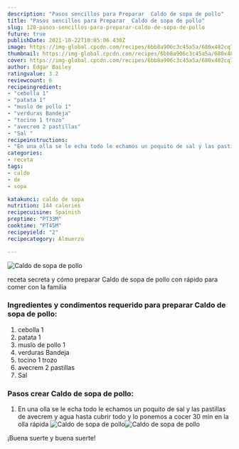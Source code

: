 ```yaml
---
description: "Pasos sencillos para Preparar  Caldo de sopa de pollo"
title: "Pasos sencillos para Preparar  Caldo de sopa de pollo"
slug: 128-pasos-sencillos-para-preparar-caldo-de-sopa-de-pollo
future: true
publishDate: 2021-10-22T10:05:06.430Z
image: https://img-global.cpcdn.com/recipes/6bb8a906c3c45a5a/680x482cq70/caldo-de-sopa-de-pollo-foto-principal.jpg
thumbnail: https://img-global.cpcdn.com/recipes/6bb8a906c3c45a5a/680x482cq70/caldo-de-sopa-de-pollo-foto-principal.jpg
cover: https://img-global.cpcdn.com/recipes/6bb8a906c3c45a5a/680x482cq70/caldo-de-sopa-de-pollo-foto-principal.jpg
author: Edgar Bailey
ratingvalue: 3.2
reviewcount: 6
recipeingredient:
- "cebolla 1"
- "patata 1"
- "muslo de pollo 1"
- "verduras Bandeja"
- "tocino 1 trozo"
- "avecrem 2 pastillas"
- "Sal "
recipeinstructions:
- "En una olla se le echa todo le echamos un poquito de sal y las pastillas de avecrem y agua hasta cubrir todo y lo ponemos a cocer 30 min en la olla rápida"
categories:
- receta
tags:
- caldo
- de
- sopa

katakunci: caldo de sopa 
nutrition: 144 calories
recipecuisine: Spainish
preptime: "PT33M"
cooktime: "PT45M"
recipeyield: "2"
recipecategory: Almuerzo

---
```



![Caldo de sopa de pollo](https://img-global.cpcdn.com/recipes/6bb8a906c3c45a5a/680x482cq70/caldo-de-sopa-de-pollo-foto-principal.jpg)

receta secreta y cómo preparar Caldo de sopa de pollo con rápido para comer con la familia

<!--inarticleads1-->

### Ingredientes y condimentos requerido para preparar Caldo de sopa de pollo:

1. cebolla 1
1. patata 1
1. muslo de pollo 1
1. verduras Bandeja
1. tocino 1 trozo
1. avecrem 2 pastillas
1. Sal 



<!--inarticleads2-->

### Pasos crear Caldo de sopa de pollo:

1. En una olla se le echa todo le echamos un poquito de sal y las pastillas de avecrem y agua hasta cubrir todo y lo ponemos a cocer 30 min en la olla rápida
<img src="https://img-global.cpcdn.com/steps/3975a31501d932a3/160x128cq70/foto-del-paso-1-de-la-receta-caldo-de-sopa-de-pollo.jpg" alt="Caldo de sopa de pollo"><img src="https://img-global.cpcdn.com/steps/1505d24f95d706a6/160x128cq70/foto-del-paso-1-de-la-receta-caldo-de-sopa-de-pollo.jpg" alt="Caldo de sopa de pollo">


¡Buena suerte y buena suerte!


